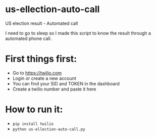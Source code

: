 # us-ellection-auto-call
US election result - Automated call

I need to go to sleep so I made this script to know the result through a automated phone call.

# First things first:
- Go to https://twilio.com
- Login or create a new account
- You can find your SID and TOKEN in the dashboard
- Create a twilio number and paste it here

# How to run it:
- `pip install twilio`
- `python us-ellection-auto-call.py`
